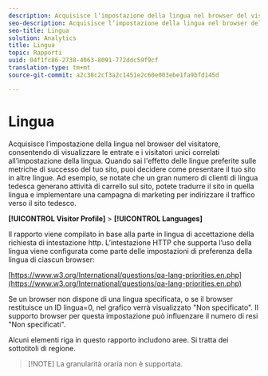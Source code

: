 ```yaml
---
description: Acquisisce l’impostazione della lingua nel browser del visitatore, consentendo di visualizzare le entrate e i visitatori unici correlati all’impostazione della lingua. Quando sai l'effetto delle lingue preferite sulle metriche di successo del tuo sito, puoi decidere come presentare il tuo sito in altre lingue. Ad esempio, se notate che un gran numero di clienti di lingua tedesca generano attività di carrello sul sito, potete tradurre il sito in quella lingua e implementare una campagna di marketing per indirizzare il traffico verso il sito tedesco.
seo-description: Acquisisce l’impostazione della lingua nel browser del visitatore, consentendo di visualizzare le entrate e i visitatori unici correlati all’impostazione della lingua. Quando sai l'effetto delle lingue preferite sulle metriche di successo del tuo sito, puoi decidere come presentare il tuo sito in altre lingue. Ad esempio, se notate che un gran numero di clienti di lingua tedesca generano attività di carrello sul sito, potete tradurre il sito in quella lingua e implementare una campagna di marketing per indirizzare il traffico verso il sito tedesco.
seo-title: Lingua
solution: Analytics
title: Lingua
topic: Rapporti
uuid: 04f1fc86-2738-4063-8091-772ddc59f9cf
translation-type: tm+mt
source-git-commit: a2c38c2cf3a2c1451e2c60e003ebe1fa9bfd145d

---
```



# Lingua

Acquisisce l’impostazione della lingua nel browser del visitatore, consentendo di visualizzare le entrate e i visitatori unici correlati all’impostazione della lingua. Quando sai l'effetto delle lingue preferite sulle metriche di successo del tuo sito, puoi decidere come presentare il tuo sito in altre lingue. Ad esempio, se notate che un gran numero di clienti di lingua tedesca generano attività di carrello sul sito, potete tradurre il sito in quella lingua e implementare una campagna di marketing per indirizzare il traffico verso il sito tedesco.

**[!UICONTROL Visitor Profile]** &gt; **[!UICONTROL Languages]**

Il rapporto viene compilato in base alla parte in lingua di accettazione della richiesta di intestazione http. L’intestazione HTTP che supporta l’uso della lingua viene configurata come parte delle impostazioni di preferenza della lingua di ciascun browser:

[https://www.w3.org/International/questions/qa-lang-priorities.en.php](https://www.w3.org/International/questions/qa-lang-priorities.en.php)

Se un browser non dispone di una lingua specificata, o se il browser restituisce un ID lingua=0, nel grafico verrà visualizzato "Non specificato". Il supporto browser per questa impostazione può influenzare il numero di resi "Non specificati".

Alcuni elementi riga in questo rapporto includono aree. Si tratta dei sottotitoli di regione.

> [!NOTE] La granularità oraria non è supportata.

